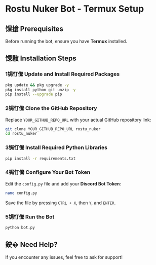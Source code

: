 # Rostu Nuker Bot - Termux Setup

## 馃搶 Prerequisites
Before running the bot, ensure you have **Termux** installed.

## 馃敡 Installation Steps

### 1锔忊儯 Update and Install Required Packages
```bash
pkg update && pkg upgrade -y
pkg install python git unzip -y
pip install --upgrade pip
```

### 2锔忊儯 Clone the GitHub Repository
Replace `YOUR_GITHUB_REPO_URL` with your actual GitHub repository link:
```bash
git clone YOUR_GITHUB_REPO_URL rostu_nuker
cd rostu_nuker
```

### 3锔忊儯 Install Required Python Libraries
```bash
pip install -r requirements.txt
```

### 4锔忊儯 Configure Your Bot Token
Edit the `config.py` file and add your **Discord Bot Token**:
```bash
nano config.py
```
Save the file by pressing `CTRL + X`, then `Y`, and `ENTER`.

### 5锔忊儯 Run the Bot
```bash
python bot.py
```

## 鉂� Need Help?
If you encounter any issues, feel free to ask for support!